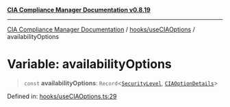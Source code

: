 [**CIA Compliance Manager Documentation v0.8.19**](../../../README.md)

***

[CIA Compliance Manager Documentation](../../../modules.md) / [hooks/useCIAOptions](../README.md) / availabilityOptions

# Variable: availabilityOptions

> `const` **availabilityOptions**: `Record`\<[`SecurityLevel`](../../../types/cia/type-aliases/SecurityLevel.md), [`CIAOptionDetails`](../interfaces/CIAOptionDetails.md)\>

Defined in: [hooks/useCIAOptions.ts:29](https://github.com/Hack23/cia-compliance-manager/blob/8a17389ebf0d2a027875b835eec814811b99abcc/src/hooks/useCIAOptions.ts#L29)
